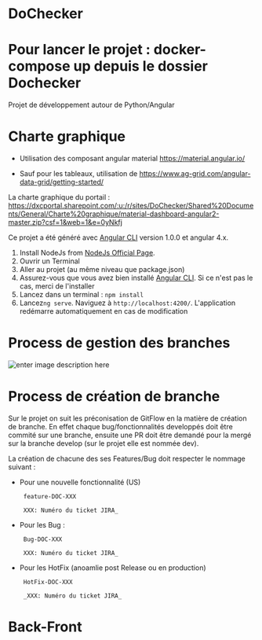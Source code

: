 # DoChecker

# Pour lancer le projet : docker-compose up depuis le dossier Dochecker

Projet de développement autour de Python/Angular

# Charte graphique 

 - Utilisation des composant angular material
   https://material.angular.io/  
   
 - Sauf pour les tableaux, utilisation de
   https://www.ag-grid.com/angular-data-grid/getting-started/
   
La charte graphique du portail : https://dxcportal.sharepoint.com/:u:/r/sites/DoChecker/Shared%20Documents/General/Charte%20graphique/material-dashboard-angular2-master.zip?csf=1&web=1&e=0yNkfj 

Ce projet a été généré avec [Angular CLI](https://github.com/angular/angular-cli) version 1.0.0 et angular 4.x.

1. Install NodeJs from [NodeJs Official Page](https://nodejs.org/en).
2. Ouvrir un Terminal
3. Aller au projet (au même niveau que package.json)
4. Assurez-vous que vous avez bien installé [Angular CLI](https://github.com/angular/angular-cli). Si ce n'est pas le cas, merci de l'installer
5. Lancez dans un terminal : ```npm install```
6. Lancez`ng serve`. Naviguez à `http://localhost:4200/`. L'application redémarre automatiquement en cas de modification


# Process de gestion des branches

![enter image description here](https://nvie.com/img/git-model@2x.png)

# Process de création de branche

Sur le projet on suit les préconisation de GitFlow en la matière de création de branche. En effet chaque bug/fonctionnalités developpés doit être commité sur une branche, ensuite une PR doit être demandé pour la mergé sur la branche develop (sur le projet elle est nommée dev). 

La création de chacune des ses Features/Bug doit respecter le nommage suivant :


 - Pour une nouvelle fonctionnalité (US)

		feature-DOC-XXX

		XXX: Numéro du ticket JIRA_

 - Pour les Bug :

		Bug-DOC-XXX

		XXX: Numéro du ticket JIRA_

 - Pour les HotFix (anoamlie post Release ou en production)

		HotFix-DOC-XXX

		_XXX: Numéro du ticket JIRA_



# Back-Front

